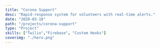 ```yaml
---
title: "Corona Support"
desc: "Rapid-response system for volunteers with real-time alerts."
date: "2020-03-18"
path: "/projects/corona-support"
type: "Project"
skills: ["Twilio","Firebase", "Custom Hooks"]
coverimg: "./hero.png"
---
```


